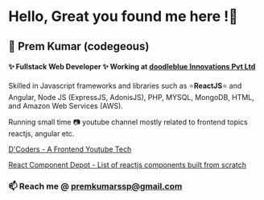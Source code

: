 
# Hello, Great you found me here !:pray: 


## :boy: Prem Kumar (codegeous) 
#### ✨ Fullstack Web Developer ✨ Working at [doodleblue Innovations Pvt Ltd](https://www.doodleblue.com/)

 Skilled in Javascript frameworks and libraries such as :star:**ReactJS**:star: and Angular, Node JS (ExpressJS, AdonisJS), PHP, MYSQL, MongoDB, HTML, and Amazon Web Services (AWS).

Running small time :camera: youtube channel mostly related to frontend topics reactjs, angular etc. 

[D'Coders - A Frontend Youtube Tech](https://www.youtube.com/dcoders)

[React Component Depot - List of reactjs components built from scratch](https://react-component-depot.netlify.app)

### 📫 Reach me @ premkumarssp@gmail.com
 
